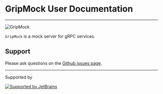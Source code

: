 # GripMock User Documentation

---

![GripMock](https://github.com/bavix/gripmock/assets/5111255/6417d7c5-0250-4d00-a1c0-24c592e3c812)

`GripMock` is a mock server for gRPC services.

## Support

Please ask questions on the [Github issues page](https://github.com/bavix/gripmock/issues).

---
Supported by

[![Supported by JetBrains](https://cdn.rawgit.com/bavix/development-through/46475b4b/jetbrains.svg)](https://www.jetbrains.com/)